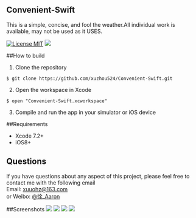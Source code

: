 ## Convenient-Swift
This is a simple, concise, and fool the weather.All individual work is available, may not be used as it USES.

[![License MIT](https://img.shields.io/badge/license-MIT-green.svg?style=flat)](https://github.com/xuzhou524/Convenient-Swift/master/LICENSE)
[![](https://img.shields.io/badge/done-50%-green.svg?style=flat)](https://github.com/xuzhou524/Convenient-Swift)
<br/>

##How to build
1)  Clone the repository
```
$ git clone https://github.com/xuzhou524/Convenient-Swift.git
```
2) Open the workspace in Xcode
```
$ open "Convenient-Swift.xcworkspace"
```
3) Compile and run the app in your simulator or iOS device

##Requirements
* Xcode 7.2+
* iOS8+

## Questions
If you have questions about any aspect of this project, please feel free to contact me with the following email
<br/>Email: xuuohz@163.com
<br/>or Weibo: <a href = 'http://weibo.com/u/2305459493' >@徐_Aaron</a>
<br/>

##Screenshots
![](http://ww1.sinaimg.cn/large/0060lm7Tgw1f1zph3a8t3j30ku112ad9.jpg)
![](http://ww3.sinaimg.cn/large/0060lm7Tgw1f1zpj2w0a3j30ku112wg5.jpg)
![](http://ww4.sinaimg.cn/large/0060lm7Tgw1f1zpj38uw7j30ku112dia.jpg)
![](http://ww2.sinaimg.cn/large/0060lm7Tgw1f1zpj2z507j30ku112ad9.jpg)

<br/>
